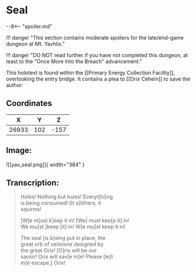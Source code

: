 # Seal

--8<-- "spoiler.md"

!!! danger "This section contains moderate spoilers for the late/end-game dungeon at Mt. Yavhlix."

!!! danger "DO NOT read further if you have not completed this dungeon, at least to the "Once More Into the Breach" advancement."

This holotext is found within the [[Primary Energy Collection Facility]], overlooking the entry bridge. It contains a plea to [[Orix Cehein]] to save the author.

## Coordinates
| **X** | **Y** | **Z** |
| :---: | :---: | :---: |
| 26933 |  102  | -157 |

## Image:

![[yav_seal.png]]{ width="384" }

## Transcription:
> Holes! Nothing but holes! Everyt[hi]ng <br>
is being consumed! [It s]lithers, it <br>
squirms! <br>
>
> [W]e m[ust k]eep it in! [We] must kee[p it] in! <br>
We mu[st ]keep [it] in! W[e mu]st keep it in! <br>
>
> The seal [is b]eing put in place, the <br>
great orb of veilstone designed by <br>
the great Orix! [O]rix will be our <br>
savior! Orix will sav[e m]e! Please [le]t <br>
m[e escape,] Orix!

